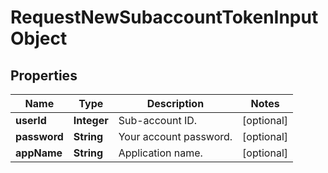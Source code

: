 
# RequestNewSubaccountTokenInputObject

## Properties
Name | Type | Description | Notes
------------ | ------------- | ------------- | -------------
**userId** | **Integer** | Sub-account ID. |  [optional]
**password** | **String** | Your account password. |  [optional]
**appName** | **String** | Application name. |  [optional]



